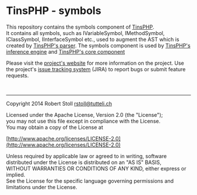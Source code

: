 # TinsPHP - symbols

This repository contains the symbols component of [TinsPHP](https://github.com/TinsPHP).  
It contains all symbols, such as IVariableSymbol, IMethodSymbol, IClassSymbol, IInterfaceSymbol etc., used to augment the AST which is created by [TinsPHP's parser](https://github.com/TinsPHP/tins-parser "parser component"). The symbols component is used by [TinsPHP's inference engine](https://github.com/TinsPHP/tins-inference-engine "inference engine component") and [TinsPHP's core component](https://github.com/TinsPHP/tins-core "core component")

Please visit the [project's website](http://tsphp.ch/tins) for more information on the project.
Use the project's [issue tracking system](http://tsphp.ch/tins/jira) (JIRA) to report bugs or submit feature requests.

<br/>

---

Copyright 2014 Robert Stoll <rstoll@tutteli.ch>

Licensed under the Apache License, Version 2.0 (the "License");  
you may not use this file except in compliance with the License.  
You may obtain a copy of the License at  

[http://www.apache.org/licenses/LICENSE-2.0](http://www.apache.org/licenses/LICENSE-2.0)

Unless required by applicable law or agreed to in writing, software  
distributed under the License is distributed on an "AS IS" BASIS,  
WITHOUT WARRANTIES OR CONDITIONS OF ANY KIND, either express or implied.  
See the License for the specific language governing permissions and  
limitations under the License.